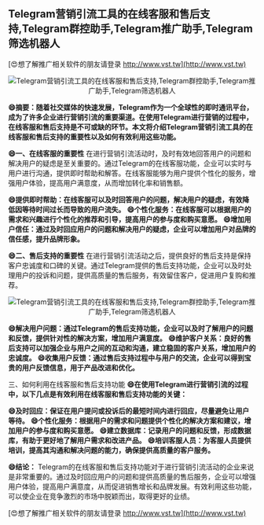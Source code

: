 ## **Telegram营销引流工具的在线客服和售后支持,Telegram群控助手,Telegram推广助手,Telegram筛选机器人**

[😍想了解推广相关软件的朋友请登录 http://www.vst.tw](http://www.vst.tw)

 <center><img src="https://vst.tw/MP4/tuiguang/png/2.png" alt="Telegram营销引流工具的在线客服和售后支持,Telegram群控助手,Telegram推广助手,Telegram筛选机器人"></center>

**😄摘要：随着社交媒体的快速发展，Telegram作为一个全球性的即时通讯平台，成为了许多企业进行营销引流的重要渠道。在使用Telegram进行营销的过程中，在线客服和售后支持是不可或缺的环节。本文将介绍Telegram营销引流工具的在线客服和售后支持的重要性以及如何有效利用这些功能。**

**😄一、在线客服的重要性**
在进行营销引流活动时，及时有效地回答用户的问题和解决用户的疑虑是至关重要的。通过Telegram的在线客服功能，企业可以实时与用户进行沟通，提供即时帮助和解答。在线客服能够为用户提供个性化的服务，增强用户体验，提高用户满意度，从而增加转化率和销售额。

**😄提供即时帮助：在线客服可以及时回答用户的问题，解决用户的疑虑，有效降低因等待时间过长而导致的用户流失。**
**😄个性化服务：在线客服可以根据用户的需求和兴趣进行个性化的推荐和引导，提高用户的参与度和购买意愿。**
**😄增加用户信任：通过及时回应用户的问题和解决用户的疑虑，企业可以增加用户对品牌的信任感，提升品牌形象。**

**😄二、售后支持的重要性**
在进行营销引流活动之后，提供良好的售后支持是保持客户忠诚度和口碑的关键。通过Telegram提供的售后支持功能，企业可以及时处理用户的投诉和问题，提供高质量的售后服务，有效留住客户，促进用户复购和推荐。

 <center><img src="https://vst.tw/MP4/tuiguang/png/3.png" alt="Telegram营销引流工具的在线客服和售后支持,Telegram群控助手,Telegram推广助手,Telegram筛选机器人"></center>

**😄解决用户问题：通过Telegram的售后支持功能，企业可以及时了解用户的问题和反馈，提供针对性的解决方案，增加用户满意度。**
**😄维护客户关系：良好的售后支持可以加强企业与用户之间的互动和沟通，建立稳固的客户关系，增加用户的忠诚度。**
**😄收集用户反馈：通过售后支持过程中与用户的交流，企业可以得到宝贵的用户反馈信息，用于产品改进和优化。**

三、如何利用在线客服和售后支持功能
**😄在使用Telegram进行营销引流的过程中，以下几点是有效利用在线客服和售后支持功能的关键：**

**😄及时回应：保证在用户提问或投诉后的最短时间内进行回应，尽量避免让用户等待。**
**😄个性化服务：根据用户的需求和问题提供个性化的解决方案和建议，增加用户的参与度和购买意愿。**
**😄建立数据库：记录用户的问题和反馈，形成数据库，有助于更好地了解用户需求和改进产品。**
**😄培训客服人员：为客服人员提供培训，提高其沟通和解决问题的能力，确保提供高质量的客户服务。**

**😄结论：**
Telegram的在线客服和售后支持功能对于进行营销引流活动的企业来说是非常重要的。通过及时回应用户的问题和提供高质量的售后服务，企业可以增强用户体验，提高用户满意度，从而促进销售增长和品牌发展。有效利用这些功能，可以使企业在竞争激烈的市场中脱颖而出，取得更好的业绩。

[😍想了解推广相关软件的朋友请登录 http://www.vst.tw](http://www.vst.tw)




